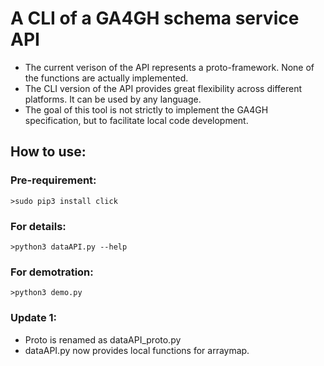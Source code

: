 # A CLI of a GA4GH schema service API

* The current verison of the API represents a proto-framework. None of the functions are actually implemented.  
* The CLI version of the API  provides great flexibility across different platforms. It can be used by any language.  
* The goal of this tool is not strictly to implement the GA4GH specification, but to facilitate local code development.

## How to use:

### Pre-requirement:
    >sudo pip3 install click

### For details:
    >python3 dataAPI.py --help

### For demotration:
    >python3 demo.py

### Update 1:
* Proto is renamed as dataAPI_proto.py
* dataAPI.py now provides local functions for arraymap.
